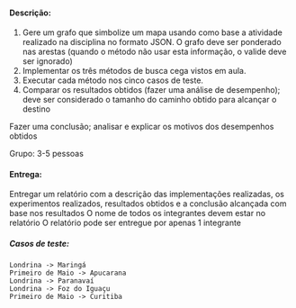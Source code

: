 
#### Descrição:
1. Gere um grafo que simbolize um mapa usando como base a atividade realizado na disciplina no formato JSON. O grafo deve ser ponderado nas arestas (quando o método não usar esta informação, o valide deve ser ignorado)
2. Implementar os três métodos de busca cega vistos em aula. 
3. Executar cada método nos cinco casos de teste.
4. Comparar os resultados obtidos (fazer uma análise de desempenho); deve ser considerado o tamanho do caminho obtido para alcançar o destino 

Fazer uma conclusão; analisar e explicar os motivos dos desempenhos obtidos 

Grupo: 3-5 pessoas

#### Entrega:
Entregar um relatório com a descrição das implementações realizadas, os experimentos realizados, resultados obtidos e a conclusão alcançada com base nos resultados
O nome de todos os integrantes devem estar no relatório
O relatório pode ser entregue por apenas 1 integrante

##### Casos de teste:
```mermaid
Londrina -> Maringá
Primeiro de Maio -> Apucarana
Londrina -> Paranavaí
Londrina -> Foz do Iguaçu
Primeiro de Maio -> Curitiba
```